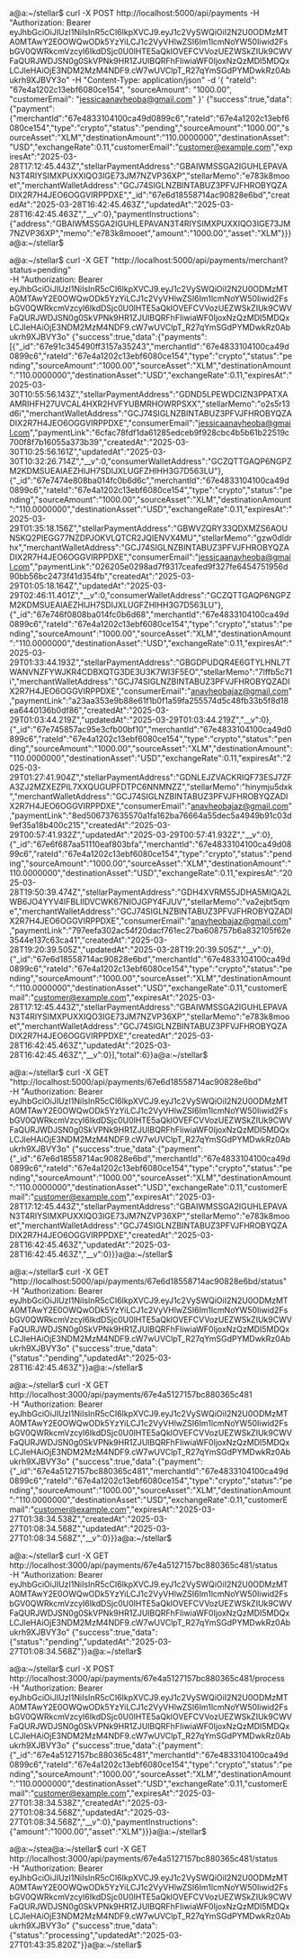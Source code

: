 a@a:~/stellar$ curl -X POST http://localhost:5000/api/payments   -H "Authorization: Bearer eyJhbGciOiJIUzI1NiIsInR5cCI6IkpXVCJ9.eyJ1c2VySWQiOiI2N2U0ODMzMTA0MTAwY2E0OWQwODk5YzYiLCJ1c2VyVHlwZSI6Im1lcmNoYW50Iiwid2FsbGV0QWRkcmVzcyI6IkdDSjc0U0lHTE5aQklOVEFCVVozUEZWSkZIUk9CWVFaQURJWDJSN0g0SkVPNk9HR1ZJUlBQRFhFIiwiaWF0IjoxNzQzMDI5MDQxLCJleHAiOjE3NDM2MzM4NDF9.cW7wUVClpT_R27qYmSGdPYMDwkRz0Abukrh9XJBVY3o"   -H "Content-Type: application/json"   -d '{
    "rateId": "67e4a1202c13ebf6080ce154",
    "sourceAmount": "1000.00",
    "customerEmail": "jessicaanavheoba@gmail.com"
  }'
{"success":true,"data":{"payment":{"merchantId":"67e4833104100ca49d0899c6","rateId":"67e4a1202c13ebf6080ce154","type":"crypto","status":"pending","sourceAmount":"1000.00","sourceAsset":"XLM","destinationAmount":"110.0000000","destinationAsset":"USD","exchangeRate":0.11,"customerEmail":"customer@example.com","expiresAt":"2025-03-28T17:12:45.443Z","stellarPaymentAddress":"GBAIWMSSGA2IGUHLEPAVAN3T4RIYSIMXPUXXIQO3IGE73JM7NZVP36XP","stellarMemo":"e783k8mooet","merchantWalletAddress":"GCJ74SIGLNZBINTABUZ3PFVJFHROBYQZADIX2R7H4JEO6OGGVIRPPDXE","_id":"67e6d18558714ac90828e6bd","createdAt":"2025-03-28T16:42:45.463Z","updatedAt":"2025-03-28T16:42:45.463Z","__v":0},"paymentInstructions":{"address":"GBAIWMSSGA2IGUHLEPAVAN3T4RIYSIMXPUXXIQO3IGE73JM7NZVP36XP","memo":"e783k8mooet","amount":"1000.00","asset":"XLM"}}}a@a:~/stellar$ 





a@a:~/stellar$ curl -X GET "http://localhost:5000/api/payments/merchant?status=pending" \
  -H "Authorization: Bearer eyJhbGciOiJIUzI1NiIsInR5cCI6IkpXVCJ9.eyJ1c2VySWQiOiI2N2U0ODMzMTA0MTAwY2E0OWQwODk5YzYiLCJ1c2VyVHlwZSI6Im1lcmNoYW50Iiwid2FsbGV0QWRkcmVzcyI6IkdDSjc0U0lHTE5aQklOVEFCVVozUEZWSkZIUk9CWVFaQURJWDJSN0g0SkVPNk9HR1ZJUlBQRFhFIiwiaWF0IjoxNzQzMDI5MDQxLCJleHAiOjE3NDM2MzM4NDF9.cW7wUVClpT_R27qYmSGdPYMDwkRz0Abukrh9XJBVY3o"
{"success":true,"data":{"payments":[{"_id":"67e91c345490ff3157a35243","merchantId":"67e4833104100ca49d0899c6","rateId":"67e4a1202c13ebf6080ce154","type":"crypto","status":"pending","sourceAmount":"1000.00","sourceAsset":"XLM","destinationAmount":"110.0000000","destinationAsset":"USD","exchangeRate":0.11,"expiresAt":"2025-03-30T10:55:56.143Z","stellarPaymentAddress":"GDND5LPEWDCIZN3PPATXAAMRIHFH27UVCAL4HXR2HVFYUBMRHOWRPSXX","stellarMemo":"o2s5r13d6i","merchantWalletAddress":"GCJ74SIGLNZBINTABUZ3PFVJFHROBYQZADIX2R7H4JEO6OGGVIRPPDXE","consumerEmail":"jessicaanavheoba@gmail.com","paymentLink":"6cfac78fdf1da61285edceb9f928cbc4b5b61b22519c700f8f7b16055a373b39","createdAt":"2025-03-30T10:25:56.161Z","updatedAt":"2025-03-30T10:32:26.714Z","__v":0,"consumerWalletAddress":"GCZQTTGAQP6NGPZM2KDMSUEAIAEZHIJH7SDIJXLUGFZHIHH3G7D563LU"},{"_id":"67e7474e808ba014fc0b6d6c","merchantId":"67e4833104100ca49d0899c6","rateId":"67e4a1202c13ebf6080ce154","type":"crypto","status":"pending","sourceAmount":"1000.00","sourceAsset":"XLM","destinationAmount":"110.0000000","destinationAsset":"USD","exchangeRate":0.11,"expiresAt":"2025-03-29T01:35:18.156Z","stellarPaymentAddress":"GBWVZQRY33QDXMZS6AOUNSKQ2PIEGG77NZDPJOKVLQTCR2JQIENVX4MU","stellarMemo":"gzw0dldrhx","merchantWalletAddress":"GCJ74SIGLNZBINTABUZ3PFVJFHROBYQZADIX2R7H4JEO6OGGVIRPPDXE","consumerEmail":"jessicaanavheoba@gmail.com","paymentLink":"026205e0298ad7f9317ceafed9f327fe6454751956d90bb56bc2473f41d354fb","createdAt":"2025-03-29T01:05:18.164Z","updatedAt":"2025-03-29T02:46:11.401Z","__v":0,"consumerWalletAddress":"GCZQTTGAQP6NGPZM2KDMSUEAIAEZHIJH7SDIJXLUGFZHIHH3G7D563LU"},{"_id":"67e746f0808ba014fc0b6d68","merchantId":"67e4833104100ca49d0899c6","rateId":"67e4a1202c13ebf6080ce154","type":"crypto","status":"pending","sourceAmount":"1000.00","sourceAsset":"XLM","destinationAmount":"110.0000000","destinationAsset":"USD","exchangeRate":0.11,"expiresAt":"2025-03-29T01:33:44.193Z","stellarPaymentAddress":"GBGDPUDQR4E6GTYLHNL7TWANVNZFYWJKR4CDBXQTG3DE3U3K7WI3F5EO","stellarMemo":"7lffb5c71i","merchantWalletAddress":"GCJ74SIGLNZBINTABUZ3PFVJFHROBYQZADIX2R7H4JEO6OGGVIRPPDXE","consumerEmail":"anavheobajaz@gmail.com","paymentLink":"a23aa353e9b88e61f1b0f1a59fa255574d5c48fb33b5f8d18ea6440136b0df86","createdAt":"2025-03-29T01:03:44.219Z","updatedAt":"2025-03-29T01:03:44.219Z","__v":0},{"_id":"67e745857ac95e3cfb00bf10","merchantId":"67e4833104100ca49d0899c6","rateId":"67e4a1202c13ebf6080ce154","type":"crypto","status":"pending","sourceAmount":"1000.00","sourceAsset":"XLM","destinationAmount":"110.0000000","destinationAsset":"USD","exchangeRate":0.11,"expiresAt":"2025-03-29T01:27:41.904Z","stellarPaymentAddress":"GDNLEJZVACKRIQF73ESJ7ZFA3ZJ2MZXEZPIL7XXQUGUPFDTPC6NNMNZZ","stellarMemo":"hinymju5dxk","merchantWalletAddress":"GCJ74SIGLNZBINTABUZ3PFVJFHROBYQZADIX2R7H4JEO6OGGVIRPPDXE","consumerEmail":"anavheobajaz@gmail.com","paymentLink":"8ed506737635570a1fa162ba76664a55dec5a4949b91c03d9ef35a18b400c215","createdAt":"2025-03-29T00:57:41.932Z","updatedAt":"2025-03-29T00:57:41.932Z","__v":0},{"_id":"67e6f687aa51110eaf803bfa","merchantId":"67e4833104100ca49d0899c6","rateId":"67e4a1202c13ebf6080ce154","type":"crypto","status":"pending","sourceAmount":"1000.00","sourceAsset":"XLM","destinationAmount":"110.0000000","destinationAsset":"USD","exchangeRate":0.11,"expiresAt":"2025-03-28T19:50:39.474Z","stellarPaymentAddress":"GDH4XVRM55JDHA5MIQA2LWB6JO4YYV4IFBLIIDVCWK67NIOJGPY4FJUV","stellarMemo":"va2ejbt5qme","merchantWalletAddress":"GCJ74SIGLNZBINTABUZ3PFVJFHROBYQZADIX2R7H4JEO6OGGVIRPPDXE","consumerEmail":"anavheobajaz@gmail.com","paymentLink":"797eefa302ac54f20dacf761ec27ba608757b6a832105f62e3544e137c63ca41","createdAt":"2025-03-28T19:20:39.505Z","updatedAt":"2025-03-28T19:20:39.505Z","__v":0},{"_id":"67e6d18558714ac90828e6bd","merchantId":"67e4833104100ca49d0899c6","rateId":"67e4a1202c13ebf6080ce154","type":"crypto","status":"pending","sourceAmount":"1000.00","sourceAsset":"XLM","destinationAmount":"110.0000000","destinationAsset":"USD","exchangeRate":0.11,"customerEmail":"customer@example.com","expiresAt":"2025-03-28T17:12:45.443Z","stellarPaymentAddress":"GBAIWMSSGA2IGUHLEPAVAN3T4RIYSIMXPUXXIQO3IGE73JM7NZVP36XP","stellarMemo":"e783k8mooet","merchantWalletAddress":"GCJ74SIGLNZBINTABUZ3PFVJFHROBYQZADIX2R7H4JEO6OGGVIRPPDXE","createdAt":"2025-03-28T16:42:45.463Z","updatedAt":"2025-03-28T16:42:45.463Z","__v":0}],"total":6}}a@a:~/stellar$ 





a@a:~/stellar$ curl -X GET "http://localhost:5000/api/payments/67e6d18558714ac90828e6bd" \
  -H "Authorization: Bearer eyJhbGciOiJIUzI1NiIsInR5cCI6IkpXVCJ9.eyJ1c2VySWQiOiI2N2U0ODMzMTA0MTAwY2E0OWQwODk5YzYiLCJ1c2VyVHlwZSI6Im1lcmNoYW50Iiwid2FsbGV0QWRkcmVzcyI6IkdDSjc0U0lHTE5aQklOVEFCVVozUEZWSkZIUk9CWVFaQURJWDJSN0g0SkVPNk9HR1ZJUlBQRFhFIiwiaWF0IjoxNzQzMDI5MDQxLCJleHAiOjE3NDM2MzM4NDF9.cW7wUVClpT_R27qYmSGdPYMDwkRz0Abukrh9XJBVY3o"
{"success":true,"data":{"payment":{"_id":"67e6d18558714ac90828e6bd","merchantId":"67e4833104100ca49d0899c6","rateId":"67e4a1202c13ebf6080ce154","type":"crypto","status":"pending","sourceAmount":"1000.00","sourceAsset":"XLM","destinationAmount":"110.0000000","destinationAsset":"USD","exchangeRate":0.11,"customerEmail":"customer@example.com","expiresAt":"2025-03-28T17:12:45.443Z","stellarPaymentAddress":"GBAIWMSSGA2IGUHLEPAVAN3T4RIYSIMXPUXXIQO3IGE73JM7NZVP36XP","stellarMemo":"e783k8mooet","merchantWalletAddress":"GCJ74SIGLNZBINTABUZ3PFVJFHROBYQZADIX2R7H4JEO6OGGVIRPPDXE","createdAt":"2025-03-28T16:42:45.463Z","updatedAt":"2025-03-28T16:42:45.463Z","__v":0}}}a@a:~/stellar$ 





a@a:~/stellar$ curl -X GET "http://localhost:5000/api/payments/67e6d18558714ac90828e6bd/status" \
  -H "Authorization: Bearer eyJhbGciOiJIUzI1NiIsInR5cCI6IkpXVCJ9.eyJ1c2VySWQiOiI2N2U0ODMzMTA0MTAwY2E0OWQwODk5YzYiLCJ1c2VyVHlwZSI6Im1lcmNoYW50Iiwid2FsbGV0QWRkcmVzcyI6IkdDSjc0U0lHTE5aQklOVEFCVVozUEZWSkZIUk9CWVFaQURJWDJSN0g0SkVPNk9HR1ZJUlBQRFhFIiwiaWF0IjoxNzQzMDI5MDQxLCJleHAiOjE3NDM2MzM4NDF9.cW7wUVClpT_R27qYmSGdPYMDwkRz0Abukrh9XJBVY3o"
{"success":true,"data":{"status":"pending","updatedAt":"2025-03-28T16:42:45.463Z"}}a@a:~/stellar$ 







a@a:~/stellar$ curl -X GET http://localhost:3000/api/payments/67e4a5127157bc880365c481 \
  -H "Authorization: Bearer eyJhbGciOiJIUzI1NiIsInR5cCI6IkpXVCJ9.eyJ1c2VySWQiOiI2N2U0ODMzMTA0MTAwY2E0OWQwODk5YzYiLCJ1c2VyVHlwZSI6Im1lcmNoYW50Iiwid2FsbGV0QWRkcmVzcyI6IkdDSjc0U0lHTE5aQklOVEFCVVozUEZWSkZIUk9CWVFaQURJWDJSN0g0SkVPNk9HR1ZJUlBQRFhFIiwiaWF0IjoxNzQzMDI5MDQxLCJleHAiOjE3NDM2MzM4NDF9.cW7wUVClpT_R27qYmSGdPYMDwkRz0Abukrh9XJBVY3o"
{"success":true,"data":{"payment":{"_id":"67e4a5127157bc880365c481","merchantId":"67e4833104100ca49d0899c6","rateId":"67e4a1202c13ebf6080ce154","type":"crypto","status":"pending","sourceAmount":"1000.00","sourceAsset":"XLM","destinationAmount":"110.0000000","destinationAsset":"USD","exchangeRate":0.11,"customerEmail":"customer@example.com","expiresAt":"2025-03-27T01:38:34.538Z","createdAt":"2025-03-27T01:08:34.568Z","updatedAt":"2025-03-27T01:08:34.568Z","__v":0}}}a@a:~/stellar$ 






a@a:~/stellar$ curl -X GET http://localhost:3000/api/payments/67e4a5127157bc880365c481/status \
  -H "Authorization: Bearer eyJhbGciOiJIUzI1NiIsInR5cCI6IkpXVCJ9.eyJ1c2VySWQiOiI2N2U0ODMzMTA0MTAwY2E0OWQwODk5YzYiLCJ1c2VyVHlwZSI6Im1lcmNoYW50Iiwid2FsbGV0QWRkcmVzcyI6IkdDSjc0U0lHTE5aQklOVEFCVVozUEZWSkZIUk9CWVFaQURJWDJSN0g0SkVPNk9HR1ZJUlBQRFhFIiwiaWF0IjoxNzQzMDI5MDQxLCJleHAiOjE3NDM2MzM4NDF9.cW7wUVClpT_R27qYmSGdPYMDwkRz0Abukrh9XJBVY3o"
{"success":true,"data":{"status":"pending","updatedAt":"2025-03-27T01:08:34.568Z"}}a@a:~/stellar$ 






a@a:~/stellar$ curl -X POST http://localhost:3000/api/payments/67e4a5127157bc880365c481/process \
  -H "Authorization: Bearer eyJhbGciOiJIUzI1NiIsInR5cCI6IkpXVCJ9.eyJ1c2VySWQiOiI2N2U0ODMzMTA0MTAwY2E0OWQwODk5YzYiLCJ1c2VyVHlwZSI6Im1lcmNoYW50Iiwid2FsbGV0QWRkcmVzcyI6IkdDSjc0U0lHTE5aQklOVEFCVVozUEZWSkZIUk9CWVFaQURJWDJSN0g0SkVPNk9HR1ZJUlBQRFhFIiwiaWF0IjoxNzQzMDI5MDQxLCJleHAiOjE3NDM2MzM4NDF9.cW7wUVClpT_R27qYmSGdPYMDwkRz0Abukrh9XJBVY3o"
{"success":true,"data":{"payment":{"_id":"67e4a5127157bc880365c481","merchantId":"67e4833104100ca49d0899c6","rateId":"67e4a1202c13ebf6080ce154","type":"crypto","status":"pending","sourceAmount":"1000.00","sourceAsset":"XLM","destinationAmount":"110.0000000","destinationAsset":"USD","exchangeRate":0.11,"customerEmail":"customer@example.com","expiresAt":"2025-03-27T01:38:34.538Z","createdAt":"2025-03-27T01:08:34.568Z","updatedAt":"2025-03-27T01:08:34.568Z","__v":0},"paymentInstructions":{"amount":"1000.00","asset":"XLM"}}}a@a:~/stellar$ 






a@a:~/stea@a:~/stellar$ curl -X GET http://localhost:3000/api/payments/67e4a5127157bc880365c481/status \
  -H "Authorization: Bearer eyJhbGciOiJIUzI1NiIsInR5cCI6IkpXVCJ9.eyJ1c2VySWQiOiI2N2U0ODMzMTA0MTAwY2E0OWQwODk5YzYiLCJ1c2VyVHlwZSI6Im1lcmNoYW50Iiwid2FsbGV0QWRkcmVzcyI6IkdDSjc0U0lHTE5aQklOVEFCVVozUEZWSkZIUk9CWVFaQURJWDJSN0g0SkVPNk9HR1ZJUlBQRFhFIiwiaWF0IjoxNzQzMDI5MDQxLCJleHAiOjE3NDM2MzM4NDF9.cW7wUVClpT_R27qYmSGdPYMDwkRz0Abukrh9XJBVY3o"
{"success":true,"data":{"status":"processing","updatedAt":"2025-03-27T01:43:35.820Z"}}a@a:~/stellar$ 







